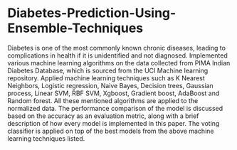 # Diabetes-Prediction-Using-Ensemble-Techniques

Diabetes is one of the most commonly known chronic diseases, leading to complications in health if it is unidentified and not diagnosed.
Implemented various machine learning algorithms on the data collected from PIMA Indian Diabetes Database, which is sourced from the UCI Machine learning repository.
Applied machine learning techniques such as K Nearest Neighbors, Logistic regression, Naive Bayes, Decision trees, Gaussian process, Linear SVM, RBF SVM, Xgboost, Gradient boost, AdaBoost and Random forest. 
All these mentioned algorithms are applied to the normalized data. The performance comparison of the model is discussed based on the accuracy as an evaluation metric, along with a brief description of how every model is implemented in this paper. The voting classifier is applied on top of the best models from the above machine learning techniques listed.
